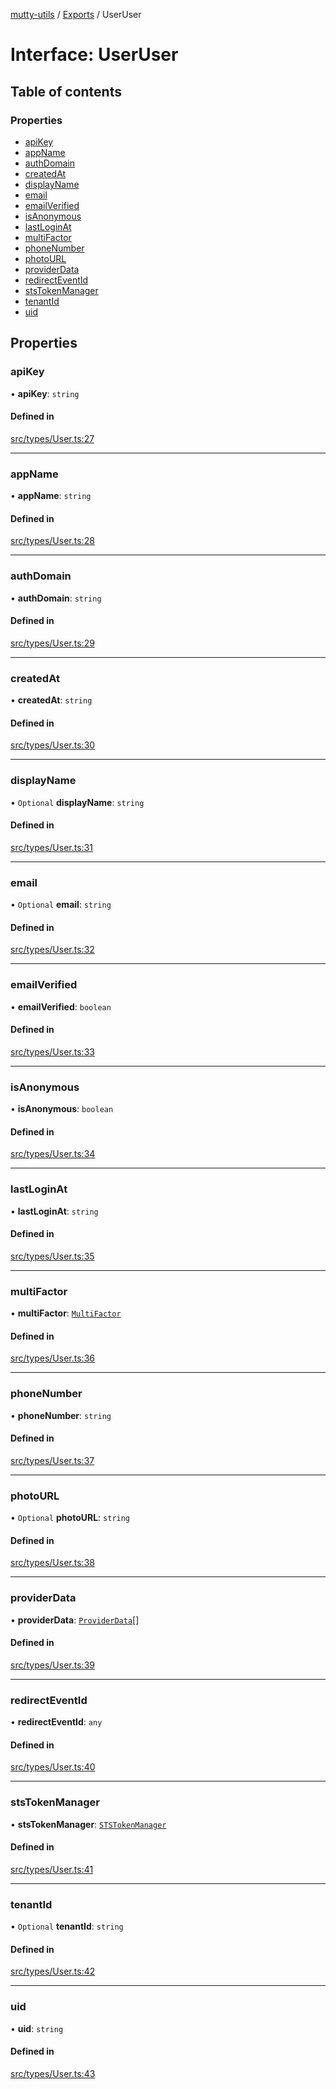 [mutty-utils](../README.md) / [Exports](../modules.md) / UserUser

# Interface: UserUser

## Table of contents

### Properties

- [apiKey](UserUser.md#apikey)
- [appName](UserUser.md#appname)
- [authDomain](UserUser.md#authdomain)
- [createdAt](UserUser.md#createdat)
- [displayName](UserUser.md#displayname)
- [email](UserUser.md#email)
- [emailVerified](UserUser.md#emailverified)
- [isAnonymous](UserUser.md#isanonymous)
- [lastLoginAt](UserUser.md#lastloginat)
- [multiFactor](UserUser.md#multifactor)
- [phoneNumber](UserUser.md#phonenumber)
- [photoURL](UserUser.md#photourl)
- [providerData](UserUser.md#providerdata)
- [redirectEventId](UserUser.md#redirecteventid)
- [stsTokenManager](UserUser.md#ststokenmanager)
- [tenantId](UserUser.md#tenantid)
- [uid](UserUser.md#uid)

## Properties

### apiKey

• **apiKey**: `string`

#### Defined in

[src/types/User.ts:27](https://github.com/jonlaing/mutty-utils/blob/f9c02d2/src/types/User.ts#L27)

___

### appName

• **appName**: `string`

#### Defined in

[src/types/User.ts:28](https://github.com/jonlaing/mutty-utils/blob/f9c02d2/src/types/User.ts#L28)

___

### authDomain

• **authDomain**: `string`

#### Defined in

[src/types/User.ts:29](https://github.com/jonlaing/mutty-utils/blob/f9c02d2/src/types/User.ts#L29)

___

### createdAt

• **createdAt**: `string`

#### Defined in

[src/types/User.ts:30](https://github.com/jonlaing/mutty-utils/blob/f9c02d2/src/types/User.ts#L30)

___

### displayName

• `Optional` **displayName**: `string`

#### Defined in

[src/types/User.ts:31](https://github.com/jonlaing/mutty-utils/blob/f9c02d2/src/types/User.ts#L31)

___

### email

• `Optional` **email**: `string`

#### Defined in

[src/types/User.ts:32](https://github.com/jonlaing/mutty-utils/blob/f9c02d2/src/types/User.ts#L32)

___

### emailVerified

• **emailVerified**: `boolean`

#### Defined in

[src/types/User.ts:33](https://github.com/jonlaing/mutty-utils/blob/f9c02d2/src/types/User.ts#L33)

___

### isAnonymous

• **isAnonymous**: `boolean`

#### Defined in

[src/types/User.ts:34](https://github.com/jonlaing/mutty-utils/blob/f9c02d2/src/types/User.ts#L34)

___

### lastLoginAt

• **lastLoginAt**: `string`

#### Defined in

[src/types/User.ts:35](https://github.com/jonlaing/mutty-utils/blob/f9c02d2/src/types/User.ts#L35)

___

### multiFactor

• **multiFactor**: [`MultiFactor`](MultiFactor.md)

#### Defined in

[src/types/User.ts:36](https://github.com/jonlaing/mutty-utils/blob/f9c02d2/src/types/User.ts#L36)

___

### phoneNumber

• **phoneNumber**: `string`

#### Defined in

[src/types/User.ts:37](https://github.com/jonlaing/mutty-utils/blob/f9c02d2/src/types/User.ts#L37)

___

### photoURL

• `Optional` **photoURL**: `string`

#### Defined in

[src/types/User.ts:38](https://github.com/jonlaing/mutty-utils/blob/f9c02d2/src/types/User.ts#L38)

___

### providerData

• **providerData**: [`ProviderData`](ProviderData.md)[]

#### Defined in

[src/types/User.ts:39](https://github.com/jonlaing/mutty-utils/blob/f9c02d2/src/types/User.ts#L39)

___

### redirectEventId

• **redirectEventId**: `any`

#### Defined in

[src/types/User.ts:40](https://github.com/jonlaing/mutty-utils/blob/f9c02d2/src/types/User.ts#L40)

___

### stsTokenManager

• **stsTokenManager**: [`STSTokenManager`](STSTokenManager.md)

#### Defined in

[src/types/User.ts:41](https://github.com/jonlaing/mutty-utils/blob/f9c02d2/src/types/User.ts#L41)

___

### tenantId

• `Optional` **tenantId**: `string`

#### Defined in

[src/types/User.ts:42](https://github.com/jonlaing/mutty-utils/blob/f9c02d2/src/types/User.ts#L42)

___

### uid

• **uid**: `string`

#### Defined in

[src/types/User.ts:43](https://github.com/jonlaing/mutty-utils/blob/f9c02d2/src/types/User.ts#L43)
